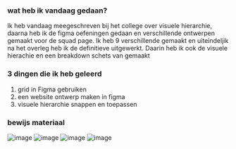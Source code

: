 ### wat heb ik vandaag gedaan?
Ik heb vandaag meegeschreven bij het college over visuele hierarchie, daarna heb ik de figma oefeningen gedaan en verschillende ontwerpen gemaakt voor de squad page. Ik heb 9 verschillende gemaakt en uiteindeljik na het overleg heb ik de definitieve uitgewerkt. Daarin heb ik ook de visuele hierachie en een breakdown schets van gemaakt


### 3 dingen die ik heb geleerd
1. grid in Figma gebruiken
2. een website ontwerp maken in figma
3. visuele hierarchie snappen en toepassen

### bewijs materiaal
![image](https://github.com/user-attachments/assets/967a0524-64a7-4fd9-9f1d-cc888286e58a)
![image](https://github.com/user-attachments/assets/36a70791-d497-4ac7-9309-4fbeded48951)
![image](https://github.com/user-attachments/assets/ea2827ae-3701-474d-9a33-aa6e7f6cf6ed)
![image](https://github.com/user-attachments/assets/025b6ef9-828c-4409-a4a6-f389c94bf9bd)


